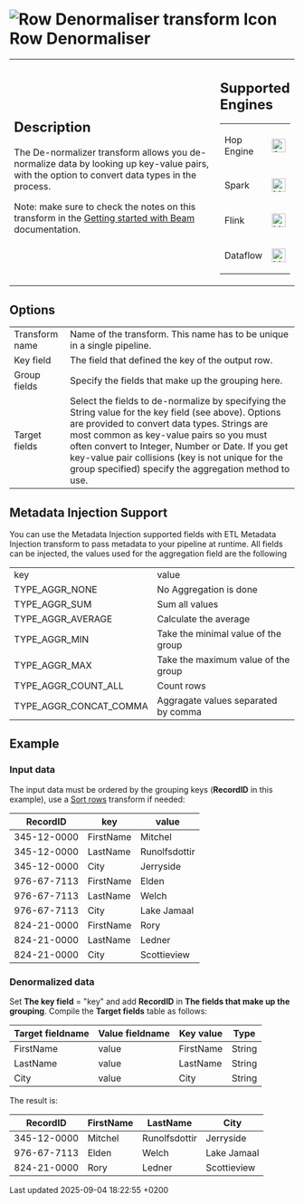 <div id="header">

# <span class="image image-doc-icon">![Row Denormaliser transform Icon](../assets/images/transforms/icons/denormaliser.svg)</span> Row Denormaliser

</div>

<div id="content">

<div id="preamble">

<div class="sectionbody">

<table>
<colgroup>
<col style="width: 75%" />
<col style="width: 25%" />
</colgroup>
<tbody>
<tr class="odd">
<td><div class="content">
<div class="sect1">
<h2 id="_description">Description</h2>
<div class="sectionbody">
<div class="paragraph">
<p>The De-normalizer transform allows you de-normalize data by looking up key-value pairs, with the option to convert data types in the process.</p>
</div>
<div class="paragraph">
<p>Note: make sure to check the notes on this transform in the <a href="pipeline/beam/getting-started-with-beam.KpN9nANcDy#_unsupported_transforms">Getting started with Beam</a> documentation.</p>
</div>
</div>
</div>
</div></td>
<td><div class="content">
<div class="sect1">
<h2 id="_supported_engines">Supported Engines</h2>
<div class="sectionbody">
<table>
<tbody>
<tr class="odd">
<td><p>Hop Engine</p></td>
<td><div class="content">
<div class="paragraph">
<p><span class="image"><img src="../assets/images/check_mark.svg" alt="Supported" width="24" /></span></p>
</div>
</div></td>
</tr>
<tr class="even">
<td><p>Spark</p></td>
<td><div class="content">
<div class="paragraph">
<p><span class="image"><img src="../assets/images/question_mark.svg" alt="Maybe Supported" width="24" /></span></p>
</div>
</div></td>
</tr>
<tr class="odd">
<td><p>Flink</p></td>
<td><div class="content">
<div class="paragraph">
<p><span class="image"><img src="../assets/images/question_mark.svg" alt="Maybe Supported" width="24" /></span></p>
</div>
</div></td>
</tr>
<tr class="even">
<td><p>Dataflow</p></td>
<td><div class="content">
<div class="paragraph">
<p><span class="image"><img src="../assets/images/question_mark.svg" alt="Maybe Supported" width="24" /></span></p>
</div>
</div></td>
</tr>
</tbody>
</table>
</div>
</div>
</div></td>
</tr>
</tbody>
</table>

</div>

</div>

<div class="sect1">

## Options

<div class="sectionbody">

|                |                                                                                                                                                                                                                                                                                                                                                                      |
| -------------- | -------------------------------------------------------------------------------------------------------------------------------------------------------------------------------------------------------------------------------------------------------------------------------------------------------------------------------------------------------------------- |
| Transform name | Name of the transform. This name has to be unique in a single pipeline.                                                                                                                                                                                                                                                                                              |
| Key field      | The field that defined the key of the output row.                                                                                                                                                                                                                                                                                                                    |
| Group fields   | Specify the fields that make up the grouping here.                                                                                                                                                                                                                                                                                                                   |
| Target fields  | Select the fields to de-normalize by specifying the String value for the key field (see above). Options are provided to convert data types. Strings are most common as key-value pairs so you must often convert to Integer, Number or Date. If you get key-value pair collisions (key is not unique for the group specified) specify the aggregation method to use. |

</div>

</div>

<div class="sect1">

## Metadata Injection Support

<div class="sectionbody">

<div class="paragraph">

You can use the Metadata Injection supported fields with ETL Metadata Injection transform to pass metadata to your pipeline at runtime. All fields can be injected, the values used for the aggregation field are the following

</div>

|                           |                                     |
| ------------------------- | ----------------------------------- |
| key                       | value                               |
| TYPE\_AGGR\_NONE          | No Aggregation is done              |
| TYPE\_AGGR\_SUM           | Sum all values                      |
| TYPE\_AGGR\_AVERAGE       | Calculate the average               |
| TYPE\_AGGR\_MIN           | Take the minimal value of the group |
| TYPE\_AGGR\_MAX           | Take the maximum value of the group |
| TYPE\_AGGR\_COUNT\_ALL    | Count rows                          |
| TYPE\_AGGR\_CONCAT\_COMMA | Aggragate values separated by comma |

</div>

</div>

<div class="sect1">

## Example

<div class="sectionbody">

<div class="sect2">

### Input data

<div class="paragraph">

The input data must be ordered by the grouping keys (**RecordID** in this example), use a [Sort rows](pipeline/transforms/sort.KpN9nANcDy) transform if needed:

</div>

| RecordID    | key       | value         |
| ----------- | --------- | ------------- |
| 345-12-0000 | FirstName | Mitchel       |
| 345-12-0000 | LastName  | Runolfsdottir |
| 345-12-0000 | City      | Jerryside     |
| 976-67-7113 | FirstName | Elden         |
| 976-67-7113 | LastName  | Welch         |
| 976-67-7113 | City      | Lake Jamaal   |
| 824-21-0000 | FirstName | Rory          |
| 824-21-0000 | LastName  | Ledner        |
| 824-21-0000 | City      | Scottieview   |

</div>

<div class="sect2">

### Denormalized data

<div class="paragraph">

Set **The key field** = "key" and add **RecordID** in **The fields that make up the grouping**. Compile the **Target fields** table as follows:

</div>

| Target fieldname | Value fieldname | Key value | Type   |
| ---------------- | --------------- | --------- | ------ |
| FirstName        | value           | FirstName | String |
| LastName         | value           | LastName  | String |
| City             | value           | City      | String |

<div class="paragraph">

The result is:

</div>

| RecordID    | FirstName | LastName      | City        |
| ----------- | --------- | ------------- | ----------- |
| 345-12-0000 | Mitchel   | Runolfsdottir | Jerryside   |
| 976-67-7113 | Elden     | Welch         | Lake Jamaal |
| 824-21-0000 | Rory      | Ledner        | Scottieview |

</div>

</div>

</div>

</div>

<div id="footer">

<div id="footer-text">

Last updated 2025-09-04 18:22:55 +0200

</div>

</div>
